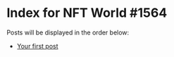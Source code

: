 # Index for NFT World #1564
Posts will be displayed in the order below:

- [Your first post](./001-first.md)

